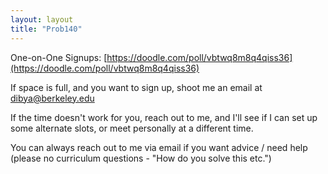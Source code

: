 ```yaml
---
layout: layout
title: "Prob140"
---
```



One-on-One Signups: [https://doodle.com/poll/vbtwq8m8q4qiss36](https://doodle.com/poll/vbtwq8m8q4qiss36)


If space is full, and you want to sign up, shoot me an email at dibya@berkeley.edu

If the time doesn't work for you, reach out to me, and I'll see if I can set up some alternate slots, or meet personally at a different time.

You can always reach out to me via email if you want advice / need help (please no curriculum questions - "How do you solve this etc.")


